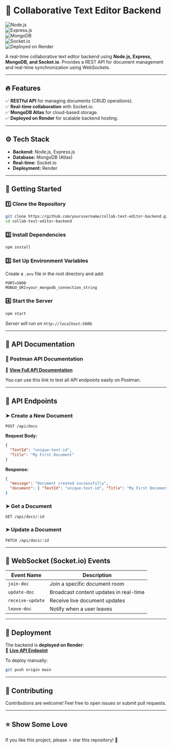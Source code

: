 
# 🚀 Collaborative Text Editor Backend  
![Node.js](https://img.shields.io/badge/Node.js-16+-green?style=flat-square&logo=node.js)  
![Express.js](https://img.shields.io/badge/Express.js-⚡-blue?style=flat-square&logo=express)  
![MongoDB](https://img.shields.io/badge/MongoDB-Atlas-success?style=flat-square&logo=mongodb)  
![Socket.io](https://img.shields.io/badge/Socket.io-RealTime-black?style=flat-square&logo=socket.io)  
![Deployed on Render](https://img.shields.io/badge/Deployed-Render-purple?style=flat-square&logo=render)  

A real-time collaborative text editor backend using **Node.js, Express, MongoDB, and Socket.io**. Provides a REST API for document management and real-time synchronization using WebSockets.  

---

## 🔥 Features  
✅ **RESTful API** for managing documents (CRUD operations).  
✅ **Real-time collaboration** with Socket.io.  
✅ **MongoDB Atlas** for cloud-based storage.  
✅ **Deployed on Render** for scalable backend hosting.  

---

## ⚙️ Tech Stack  
- **Backend:** Node.js, Express.js  
- **Database:** MongoDB (Atlas)  
- **Real-time:** Socket.io  
- **Deployment:** Render  

---

## 🚀 Getting Started  

### 1️⃣ Clone the Repository  
```sh
git clone https://github.com/yourusername/collab-text-editor-backend.git
cd collab-text-editor-backend
```

### 2️⃣ Install Dependencies  
```sh
npm install
```

### 3️⃣ Set Up Environment Variables  
Create a `.env` file in the root directory and add:  
```env
PORT=5000
MONGO_URI=your_mongodb_connection_string
```

### 4️⃣ Start the Server  
```sh
npm start
```
_Server will run on `http://localhost:5000`._

---

## 📌 API Documentation  

### 🔗 Postman API Documentation  
📄 **[View Full API Documentation]([https://www.postman.com/your-postman-link](https://imf-gadget.postman.co/workspace/New-Team-Workspace~0cb77262-e5b7-4952-bd34-e3b77ad05fbd/collection/36484787-45c39f3c-5f25-41c3-8876-814f818b591e?action=share&creator=36484787))**  

You can use this link to test all API endpoints easily on Postman.  

---

## 📌 API Endpoints  

### ➤ Create a New Document  
```http
POST /api/docs
```
**Request Body:**  
```json
{
  "TextId": "unique-text-id",
  "Title": "My First Document"
}
```
**Response:**  
```json
{
  "message": "Document created successfully",
  "document": { "TextId": "unique-text-id", "Title": "My First Document" }
}
```

### ➤ Get a Document  
```http
GET /api/docs/:id
```

### ➤ Update a Document  
```http
PATCH /api/docs/:id
```

---

## 🔗 WebSocket (Socket.io) Events  

| Event Name       | Description |
|------------------|-------------|
| `join-doc`      | Join a specific document room |
| `update-doc`    | Broadcast content updates in real-time |
| `receive-update` | Receive live document updates |
| `leave-doc`     | Notify when a user leaves |

---

## 🚀 Deployment  

The backend is **deployed on Render**:  
🔗 **[Live API Endpoint]([https://your-api-url.onrender.com](https://collaborative-text-editor-backend.onrender.com))**  

To deploy manually:  
```sh
git push origin main
```

---

## 📌 Contributing  
Contributions are welcome! Feel free to open issues or submit pull requests.  

---

## ⭐ Show Some Love  
If you like this project, please ⭐ star this repository! 🚀  


